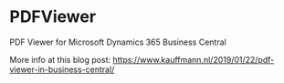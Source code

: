 # PDFViewer
PDF Viewer for Microsoft Dynamics 365 Business Central

More info at this blog post: https://www.kauffmann.nl/2019/01/22/pdf-viewer-in-business-central/
